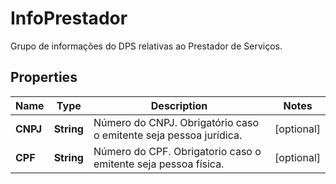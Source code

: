 

# InfoPrestador

Grupo de informações do DPS relativas ao Prestador de Serviços.

## Properties

| Name | Type | Description | Notes |
|------------ | ------------- | ------------- | -------------|
|**CNPJ** | **String** | Número do CNPJ.  Obrigatório caso o emitente seja pessoa jurídica. |  [optional] |
|**CPF** | **String** | Número do CPF.  Obrigatorio caso o emitente seja pessoa física. |  [optional] |



